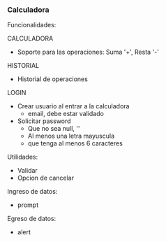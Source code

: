 ### Calculadora

Funcionalidades:

CALCULADORA
- Soporte para las operaciones: Suma '+', Resta '-'

HISTORIAL
- Historial de operaciones

LOGIN
- Crear usuario al entrar a la calculadora
    - email, debe estar validado
- Solicitar password
    - Que no sea null, ''
    - Al menos una letra mayuscula
    - que tenga al menos 6 caracteres


Utilidades:
- Validar 
- Opcion de cancelar

Ingreso de datos:
- prompt

Egreso de datos:
- alert